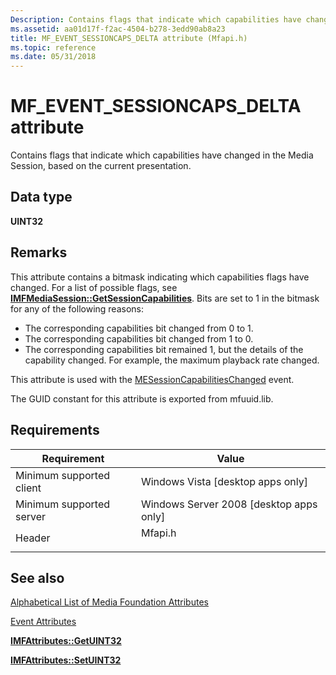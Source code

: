 ```yaml
---
Description: Contains flags that indicate which capabilities have changed in the Media Session, based on the current presentation.
ms.assetid: aa01d17f-f2ac-4504-b278-3edd90ab8a23
title: MF_EVENT_SESSIONCAPS_DELTA attribute (Mfapi.h)
ms.topic: reference
ms.date: 05/31/2018
---
```


# MF\_EVENT\_SESSIONCAPS\_DELTA attribute

Contains flags that indicate which capabilities have changed in the Media Session, based on the current presentation.

## Data type

**UINT32**

## Remarks

This attribute contains a bitmask indicating which capabilities flags have changed. For a list of possible flags, see [**IMFMediaSession::GetSessionCapabilities**](/windows/desktop/api/mfidl/nf-mfidl-imfmediasession-getsessioncapabilities). Bits are set to 1 in the bitmask for any of the following reasons:

-   The corresponding capabilities bit changed from 0 to 1.
-   The corresponding capabilities bit changed from 1 to 0.
-   The corresponding capabilities bit remained 1, but the details of the capability changed. For example, the maximum playback rate changed.

This attribute is used with the [MESessionCapabilitiesChanged](mesessioncapabilitieschanged.md) event.

The GUID constant for this attribute is exported from mfuuid.lib.

## Requirements



| Requirement | Value |
|-------------------------------------|------------------------------------------------------------------------------------|
| Minimum supported client<br/> | Windows Vista \[desktop apps only\]<br/>                                     |
| Minimum supported server<br/> | Windows Server 2008 \[desktop apps only\]<br/>                               |
| Header<br/>                   | <dl> <dt>Mfapi.h</dt> </dl> |



## See also

<dl> <dt>

[Alphabetical List of Media Foundation Attributes](alphabetical-list-of-media-foundation-attributes.md)
</dt> <dt>

[Event Attributes](event-attributes.md)
</dt> <dt>

[**IMFAttributes::GetUINT32**](/windows/desktop/api/mfobjects/nf-mfobjects-imfattributes-getuint32)
</dt> <dt>

[**IMFAttributes::SetUINT32**](/windows/desktop/api/mfobjects/nf-mfobjects-imfattributes-setuint32)
</dt> </dl>

 

 




